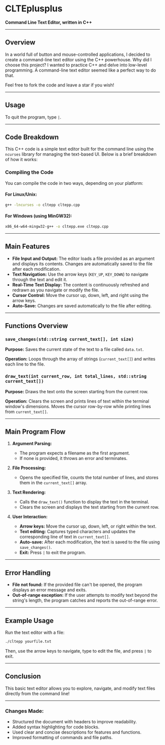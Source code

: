 # CLTEplusplus

**Command Line Text Editor, written in C++**

---

## Overview

In a world full of button and mouse-controlled applications, I decided to create a command-line text editor using the C++ powerhouse. Why did I choose this project? I wanted to practice C++ and delve into low-level programming. A command-line text editor seemed like a perfect way to do that.

Feel free to fork the code and leave a star if you wish!

---

## Usage

To quit the program, type `|`.

---

## Code Breakdown

This C++ code is a simple text editor built for the command line using the `ncurses` library for managing the text-based UI. Below is a brief breakdown of how it works:

### Compiling the Code

You can compile the code in two ways, depending on your platform:

#### For Linux/Unix:
```bash
g++ -lncurses -o cltepp cltepp.cpp
```

#### For Windows (using MinGW32):
```bash
x86_64-w64-mingw32-g++ -o cltepp.exe cltepp.cpp
```

---

## Main Features

- **File Input and Output:** The editor loads a file provided as an argument and displays its contents. Changes are automatically saved to the file after each modification.
- **Text Navigation:** Use the arrow keys (`KEY_UP`, `KEY_DOWN`) to navigate through the text and edit it.
- **Real-Time Text Display:** The content is continuously refreshed and redrawn as you navigate or modify the file.
- **Cursor Control:** Move the cursor up, down, left, and right using the arrow keys.
- **Auto-Save:** Changes are saved automatically to the file after editing.

---

## Functions Overview

### `save_changes(std::string current_text[], int size)`
**Purpose:** Saves the current state of the text to a file called `data.txt`.

**Operation:** Loops through the array of strings (`current_text[]`) and writes each line to the file.

### `draw_text(int current_row, int total_lines, std::string current_text[])`
**Purpose:** Draws the text onto the screen starting from the current row.

**Operation:** Clears the screen and prints lines of text within the terminal window's dimensions. Moves the cursor row-by-row while printing lines from `current_text[]`.

---

## Main Program Flow

1. **Argument Parsing:**
   - The program expects a filename as the first argument.
   - If none is provided, it throws an error and terminates.

2. **File Processing:**
   - Opens the specified file, counts the total number of lines, and stores them in the `current_text[]` array.

3. **Text Rendering:**
   - Calls the `draw_text()` function to display the text in the terminal.
   - Clears the screen and displays the text starting from the current row.

4. **User Interaction:**
   - **Arrow keys:** Move the cursor up, down, left, or right within the text.
   - **Text editing:** Captures typed characters and updates the corresponding line of text in `current_text[]`.
   - **Auto-save:** After each modification, the text is saved to the file using `save_changes()`.
   - **Exit:** Press `|` to exit the program.

---

## Error Handling

- **File not found:** If the provided file can't be opened, the program displays an error message and exits.
- **Out-of-range exception:** If the user attempts to modify text beyond the string's length, the program catches and reports the out-of-range error.

---

## Example Usage

Run the text editor with a file:

```bash
./cltepp yourfile.txt
```

Then, use the arrow keys to navigate, type to edit the file, and press `|` to exit.

---

## Conclusion

This basic text editor allows you to explore, navigate, and modify text files directly from the command line!

---

### Changes Made:
- Structured the document with headers to improve readability.
- Added syntax highlighting for code blocks.
- Used clear and concise descriptions for features and functions.
- Improved formatting of commands and file paths.
